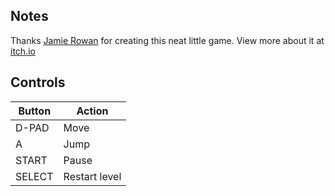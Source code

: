 ## Notes

Thanks [Jamie Rowan](https://jamierowan.itch.io) for creating this neat little game. View more about it at [itch.io](https://jamierowan.itch.io/bombastic)


## Controls

| Button | Action        |
| ------ | ------------- |
| D-PAD  | Move          |
| A      | Jump          |
| START  | Pause         |
| SELECT | Restart level |
